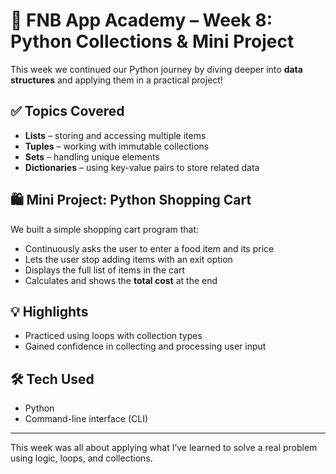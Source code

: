 # 🛒 FNB App Academy – Week 8: Python Collections & Mini Project

This week we continued our Python journey by diving deeper into **data structures** and applying them in a practical project!

## ✅ Topics Covered
- **Lists** – storing and accessing multiple items
- **Tuples** – working with immutable collections
- **Sets** – handling unique elements
- **Dictionaries** – using key-value pairs to store related data

## 🛍️ Mini Project: Python Shopping Cart
We built a simple shopping cart program that:
- Continuously asks the user to enter a food item and its price
- Lets the user stop adding items with an exit option
- Displays the full list of items in the cart
- Calculates and shows the **total cost** at the end

## 💡 Highlights
- Practiced using loops with collection types
- Gained confidence in collecting and processing user input

## 🛠️ Tech Used
- Python
- Command-line interface (CLI)

---

This week was all about applying what I’ve learned to solve a real problem using logic, loops, and collections.

